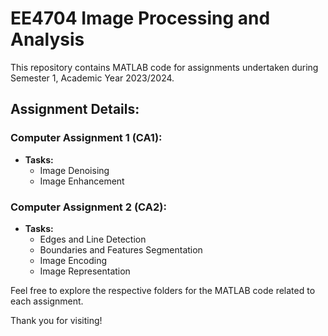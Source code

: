 # EE4704 Image Processing and Analysis

This repository contains MATLAB code for assignments undertaken during Semester 1, Academic Year 2023/2024.

## Assignment Details:

### Computer Assignment 1 (CA1):
- **Tasks:**
  - Image Denoising
  - Image Enhancement

### Computer Assignment 2 (CA2):
- **Tasks:**
  - Edges and Line Detection
  - Boundaries and Features Segmentation
  - Image Encoding
  - Image Representation

Feel free to explore the respective folders for the MATLAB code related to each assignment.

Thank you for visiting!
